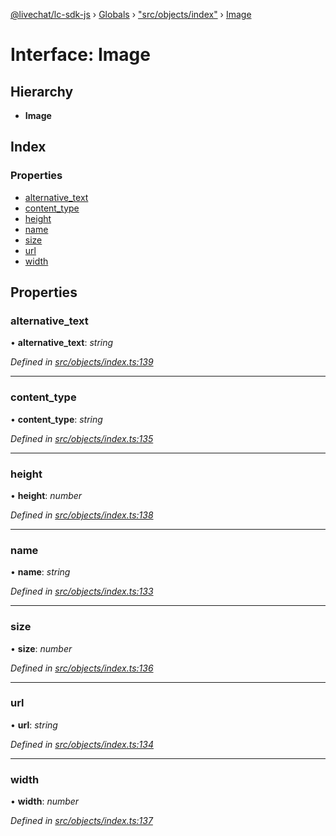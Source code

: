 [@livechat/lc-sdk-js](../README.md) › [Globals](../globals.md) › ["src/objects/index"](../modules/_src_objects_index_.md) › [Image](_src_objects_index_.image.md)

# Interface: Image

## Hierarchy

* **Image**

## Index

### Properties

* [alternative_text](_src_objects_index_.image.md#alternative_text)
* [content_type](_src_objects_index_.image.md#content_type)
* [height](_src_objects_index_.image.md#height)
* [name](_src_objects_index_.image.md#name)
* [size](_src_objects_index_.image.md#size)
* [url](_src_objects_index_.image.md#url)
* [width](_src_objects_index_.image.md#width)

## Properties

###  alternative_text

• **alternative_text**: *string*

*Defined in [src/objects/index.ts:139](https://github.com/livechat/lc-sdk-js/blob/228cb10/src/objects/index.ts#L139)*

___

###  content_type

• **content_type**: *string*

*Defined in [src/objects/index.ts:135](https://github.com/livechat/lc-sdk-js/blob/228cb10/src/objects/index.ts#L135)*

___

###  height

• **height**: *number*

*Defined in [src/objects/index.ts:138](https://github.com/livechat/lc-sdk-js/blob/228cb10/src/objects/index.ts#L138)*

___

###  name

• **name**: *string*

*Defined in [src/objects/index.ts:133](https://github.com/livechat/lc-sdk-js/blob/228cb10/src/objects/index.ts#L133)*

___

###  size

• **size**: *number*

*Defined in [src/objects/index.ts:136](https://github.com/livechat/lc-sdk-js/blob/228cb10/src/objects/index.ts#L136)*

___

###  url

• **url**: *string*

*Defined in [src/objects/index.ts:134](https://github.com/livechat/lc-sdk-js/blob/228cb10/src/objects/index.ts#L134)*

___

###  width

• **width**: *number*

*Defined in [src/objects/index.ts:137](https://github.com/livechat/lc-sdk-js/blob/228cb10/src/objects/index.ts#L137)*
